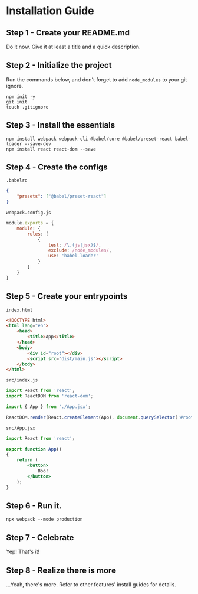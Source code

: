 # Installation Guide

## Step 1 - Create your README.md
Do it now. Give it at least a title and a quick description.

## Step 2 - Initialize the project
Run the commands below, and don't forget to add `node_modules` to your git ignore.

```
npm init -y
git init
touch .gitignore
```

## Step 3 - Install the essentials

```
npm install webpack webpack-cli @babel/core @babel/preset-react babel-loader --save-dev
npm install react react-dom --save
```

## Step 4 - Create the configs

`.babelrc`
```json
{
    "presets": ["@babel/preset-react"]
}
```

`webpack.config.js`
```js
module.exports = {
    module: {
        rules: [
            {
                test: /\.(js|jsx)$/,
                exclude: /node_modules/,
                use: 'babel-loader'
            }
        ]
    }
}
```

## Step 5 - Create your entrypoints

`index.html`
```html
<!DOCTYPE html>
<html lang="en">
    <head>
        <title>App</title>
    </head>
    <body>
        <div id="root"></div>
        <script src="dist/main.js"></script>
    </body>
</html>
```

`src/index.js`
```js
import React from 'react';
import ReactDOM from 'react-dom';

import { App } from './App.jsx';

ReactDOM.render(React.createElement(App), document.querySelector('#root'));
```

`src/App.jsx`
```jsx
import React from 'react';

export function App()
{
    return (
        <button>
            Boo!
        </button>
    );
}
```

## Step 6 - Run it.

```
npx webpack --mode production
```

## Step 7 - Celebrate
Yep! That's it!

## Step 8 - Realize there is more
...Yeah, there's more. Refer to other features' install guides for details.

